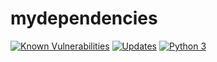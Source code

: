 # mydependencies

            
<a href="https://snyk.io/test/github/jhancia/mydependencies"><img src="https://snyk.io/test/github/jhancia/mydependencies/badge.svg" alt="Known Vulnerabilities" data-canonical-src="https://snyk.io/test/github/jhancia/mydependencies" style="max-width:100%;"></a>
<a href="https://pyup.io/repos/github/jhancia/mydependencies/"><img src="https://pyup.io/repos/github/jhancia/mydependencies/shield.svg" alt="Updates" /></a>  <a href="https://pyup.io/repos/github/jhancia/mydependencies/"><img src="https://pyup.io/repos/github/jhancia/mydependencies/python-3-shield.svg" alt="Python 3" /></a>


